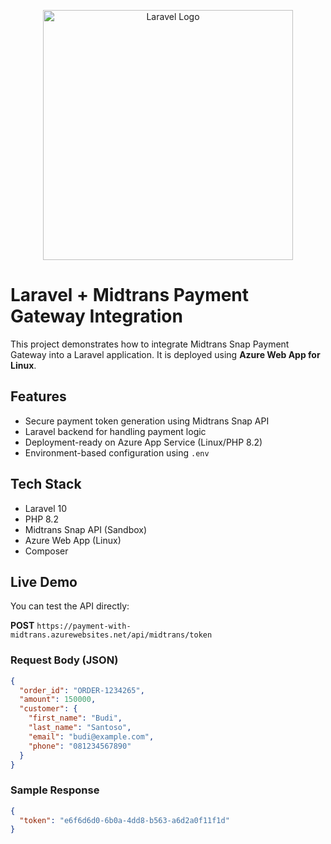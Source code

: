 <p align="center">
  <a href="https://laravel.com" target="_blank">
    <img src="https://raw.githubusercontent.com/laravel/art/master/logo-lockup/5%20SVG/2%20CMYK/1%20Full%20Color/laravel-logolockup-cmyk-red.svg" width="400" alt="Laravel Logo">
  </a>
</p>

# Laravel + Midtrans Payment Gateway Integration

This project demonstrates how to integrate Midtrans Snap Payment Gateway into a Laravel application. It is deployed using **Azure Web App for Linux**.

## Features

- Secure payment token generation using Midtrans Snap API
- Laravel backend for handling payment logic
- Deployment-ready on Azure App Service (Linux/PHP 8.2)
- Environment-based configuration using `.env`

## Tech Stack

- Laravel 10
- PHP 8.2
- Midtrans Snap API (Sandbox)
- Azure Web App (Linux)
- Composer

## Live Demo

You can test the API directly:

**POST** `https://payment-with-midtrans.azurewebsites.net/api/midtrans/token`

### Request Body (JSON)

```json
{
  "order_id": "ORDER-1234265",
  "amount": 150000,
  "customer": {
    "first_name": "Budi",
    "last_name": "Santoso",
    "email": "budi@example.com",
    "phone": "081234567890"
  }
}
```
### Sample Response

```json
{
  "token": "e6f6d6d0-6b0a-4dd8-b563-a6d2a0f11f1d"
}
```

